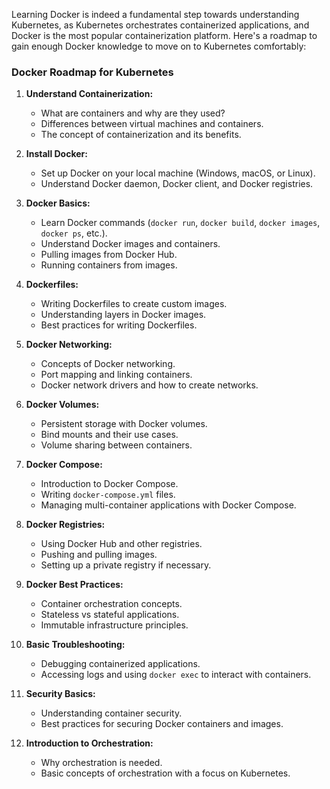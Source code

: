 Learning Docker is indeed a fundamental step towards understanding Kubernetes, as Kubernetes orchestrates containerized applications, and Docker is the most popular containerization platform. Here's a roadmap to gain enough Docker knowledge to move on to Kubernetes comfortably:

### Docker Roadmap for Kubernetes

1. **Understand Containerization:**
   - What are containers and why are they used?
   - Differences between virtual machines and containers.
   - The concept of containerization and its benefits.

2. **Install Docker:**
   - Set up Docker on your local machine (Windows, macOS, or Linux).
   - Understand Docker daemon, Docker client, and Docker registries.

3. **Docker Basics:**
   - Learn Docker commands (`docker run`, `docker build`, `docker images`, `docker ps`, etc.).
   - Understand Docker images and containers.
   - Pulling images from Docker Hub.
   - Running containers from images.

4. **Dockerfiles:**
   - Writing Dockerfiles to create custom images.
   - Understanding layers in Docker images.
   - Best practices for writing Dockerfiles.

5. **Docker Networking:**
   - Concepts of Docker networking.
   - Port mapping and linking containers.
   - Docker network drivers and how to create networks.

6. **Docker Volumes:**
   - Persistent storage with Docker volumes.
   - Bind mounts and their use cases.
   - Volume sharing between containers.

7. **Docker Compose:**
   - Introduction to Docker Compose.
   - Writing `docker-compose.yml` files.
   - Managing multi-container applications with Docker Compose.

8. **Docker Registries:**
   - Using Docker Hub and other registries.
   - Pushing and pulling images.
   - Setting up a private registry if necessary.

9. **Docker Best Practices:**
   - Container orchestration concepts.
   - Stateless vs stateful applications.
   - Immutable infrastructure principles.

10. **Basic Troubleshooting:**
    - Debugging containerized applications.
    - Accessing logs and using `docker exec` to interact with containers.

11. **Security Basics:**
    - Understanding container security.
    - Best practices for securing Docker containers and images.

12. **Introduction to Orchestration:**
    - Why orchestration is needed.
    - Basic concepts of orchestration with a focus on Kubernetes.
